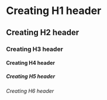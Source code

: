 # Creating H1 header 
## Creating H2 header
### Creating H3 header
#### Creating H4 header
##### Creating H5 header
###### Creating H6 header

